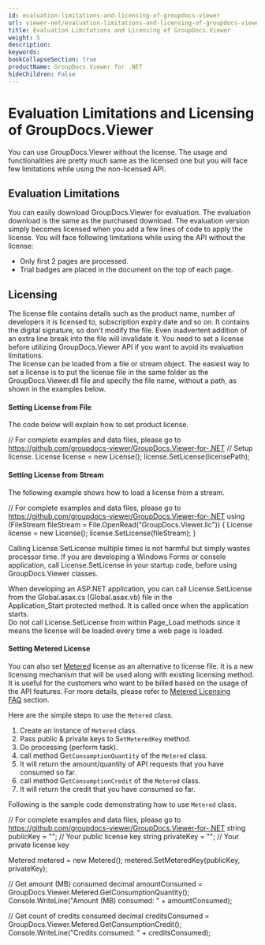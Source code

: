 ```yaml
---
id: evaluation-limitations-and-licensing-of-groupdocs-viewer
url: viewer-net/evaluation-limitations-and-licensing-of-groupdocs-viewer
title: Evaluation Limitations and Licensing of GroupDocs.Viewer
weight: 5
description: 
keywords: 
bookCollapseSection: true
productName: GroupDocs.Viewer for .NET
hideChildren: False
---
```


# Evaluation Limitations and Licensing of GroupDocs.Viewer


You can use GroupDocs.Viewer without the license. The usage and functionalities are pretty much same as the licensed one but you will face few limitations while using the non-licensed API.

## Evaluation Limitations

You can easily download GroupDocs.Viewer for evaluation. The evaluation download is the same as the purchased download. The evaluation version simply becomes licensed when you add a few lines of code to apply the license. You will face following limitations while using the API without the license:  

*   Only first 2 pages are processed.
*   Trial badges are placed in the document on the top of each page.

## Licensing

The license file contains details such as the product name, number of developers it is licensed to, subscription expiry date and so on. It contains the digital signature, so don't modify the file. Even inadvertent addition of an extra line break into the file will invalidate it. You need to set a license before utilizing GroupDocs.Viewer API if you want to avoid its evaluation limitations.   
The license can be loaded from a file or stream object. The easiest way to set a license is to put the license file in the same folder as the GroupDocs.Viewer.dll file and specify the file name, without a path, as shown in the examples below.

#### Setting License from File

The code below will explain how to set product license.

// For complete examples and data files, please go to https://github.com/groupdocs-viewer/GroupDocs.Viewer-for-.NET
// Setup license.
License license = new License();
license.SetLicense(licensePath);

#### Setting License from Stream

The following example shows how to load a license from a stream.

// For complete examples and data files, please go to https://github.com/groupdocs-viewer/GroupDocs.Viewer-for-.NET
using (FileStream fileStream = File.OpenRead("GroupDocs.Viewer.lic"))
{
    License license = new License();
    license.SetLicense(fileStream);
}

Calling License.SetLicense multiple times is not harmful but simply wastes processor time. If you are developing a Windows Forms or console application, call License.SetLicense in your startup code, before using GroupDocs.Viewer classes.   
  
When developing an ASP.NET application, you can call License.SetLicense from the Global.asax.cs (Global.asax.vb) file in the Application\_Start protected method. It is called once when the application starts.  
Do not call License.SetLicense from within Page\_Load methods since it means the license will be loaded every time a web page is loaded.

#### Setting Metered License

You can also set [Metered](https://apireference.groupdocs.com/net/viewer/groupdocs.viewer/metered) license as an alternative to license file. It is a new licensing mechanism that will be used along with existing licensing method. It is useful for the customers who want to be billed based on the usage of the API features. For more details, please refer to [Metered Licensing FAQ](https://purchase.groupdocs.com/faqs/licensing/metered) section.

Here are the simple steps to use the `Metered` class.

1.  Create an instance of `Metered` class.
2.  Pass public & private keys to S`etMeteredKey` method.
3.  Do processing (perform task).
4.  call method G`etConsumptionQuantity` of the `Metered` class.
5.  It will return the amount/quantity of API requests that you have consumed so far.
6.  call method G`etConsumptionCredit` of the `Metered` class.
7.  It will return the credit that you have consumed so far.

Following is the sample code demonstrating how to use `Metered` class.

// For complete examples and data files, please go to https://github.com/groupdocs-viewer/GroupDocs.Viewer-for-.NET
string publicKey = ""; // Your public license key
string privateKey = ""; // Your private license key

Metered metered = new Metered();
metered.SetMeteredKey(publicKey, privateKey);

// Get amount (MB) consumed
decimal amountConsumed = GroupDocs.Viewer.Metered.GetConsumptionQuantity();
Console.WriteLine("Amount (MB) consumed: " + amountConsumed);

// Get count of credits consumed
decimal creditsConsumed = GroupDocs.Viewer.Metered.GetConsumptionCredit();
Console.WriteLine("Credits consumed: " + creditsConsumed);
